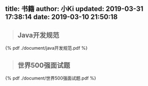 title: 书籍
author: 小Ki
updated: 2019-03-31 17:38:14
date: 2019-03-10 21:50:18
---

>## Java开发规范

{% pdf ./document/java开发规范.pdf %}

>## 世界500强面试题

{% pdf ./document/世界500强面试题.pdf %}



